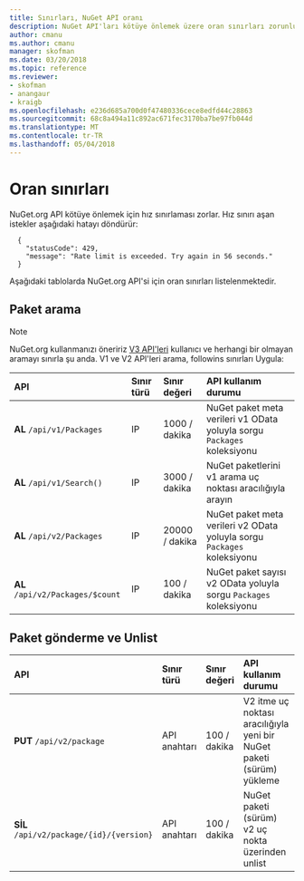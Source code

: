 ```yaml
---
title: Sınırları, NuGet API oranı
description: NuGet API'ları kötüye önlemek üzere oran sınırları zorunlu.
author: cmanu
ms.author: cmanu
manager: skofman
ms.date: 03/20/2018
ms.topic: reference
ms.reviewer:
- skofman
- anangaur
- kraigb
ms.openlocfilehash: e236d685a700d0f47480336cece8edfd44c28863
ms.sourcegitcommit: 68c8a494a11c892ac671fec3170ba7be97fb044d
ms.translationtype: MT
ms.contentlocale: tr-TR
ms.lasthandoff: 05/04/2018
---
```

# <a name="rate-limits"></a>Oran sınırları

NuGet.org API kötüye önlemek için hız sınırlaması zorlar. Hız sınırı aşan istekler aşağıdaki hatayı döndürür: 

  ~~~
    {
      "statusCode": 429,
      "message": "Rate limit is exceeded. Try again in 56 seconds."
    }
  ~~~

Aşağıdaki tablolarda NuGet.org API'si için oran sınırları listelenmektedir.

## <a name="package-search"></a>Paket arama

> [!Note]
> NuGet.org kullanmanızı öneririz [V3 API'leri](https://docs.microsoft.com/nuget/api/search-query-service-resource) kullanıcı ve herhangi bir olmayan aramayı sınırla şu anda. V1 ve V2 API'leri arama, followins sınırları Uygula:


| API | Sınır türü | Sınır değeri | API kullanım durumu |
|:---|:---|:---|:---|
**AL** `/api/v1/Packages` | IP | 1000 / dakika | NuGet paket meta verileri v1 OData yoluyla sorgu `Packages` koleksiyonu |
**AL** `/api/v1/Search()` | IP | 3000 / dakika | NuGet paketlerini v1 arama uç noktası aracılığıyla arayın | 
**AL** `/api/v2/Packages` | IP | 20000 / dakika | NuGet paket meta verileri v2 OData yoluyla sorgu `Packages` koleksiyonu | 
**AL** `/api/v2/Packages/$count` | IP | 100 / dakika | NuGet paket sayısı v2 OData yoluyla sorgu `Packages` koleksiyonu | 

## <a name="package-push-and-unlist"></a>Paket gönderme ve Unlist

| API | Sınır türü | Sınır değeri | API kullanım durumu | 
|:---|:---|:---|:--- |
**PUT** `/api/v2/package` | API anahtarı | 100 / dakika | V2 itme uç noktası aracılığıyla yeni bir NuGet paketi (sürüm) yükleme 
**SİL** `/api/v2/package/{id}/{version}` | API anahtarı | 100 / dakika | NuGet paketi (sürüm) v2 uç nokta üzerinden unlist 

